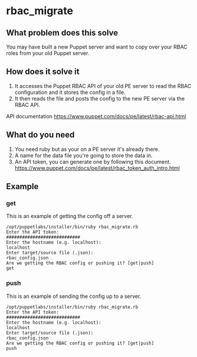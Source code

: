 # rbac_migrate

## What problem does this solve

You may have built a new Puppet server and want to copy over your RBAC roles from your old Puppet server.

## How does it solve it

1. It accesses the Puppet RBAC API of your old PE server to read the RBAC configuration and it stores the config in a file.
2. It then reads the file and posts the config to the new PE server via the RBAC API.

API documentation https://www.puppet.com/docs/pe/latest/rbac-api.html 

## What do you need

1. You need ruby but as your on a PE server it's already there.
2. A name for the data file you're going to store the data in.
3. An API token, you can generate one by following this document. https://www.puppet.com/docs/pe/latest/rbac_token_auth_intro.html


## Example

### get

This is an example of getting the config off a server.

```
/opt/puppetlabs/installer/bin/ruby rbac_migrate.rb
Enter the API token:
############################
Enter the hostname (e.g. localhost):
localhost
Enter target/source file (.json):
rbac_config.json
Are we getting the RBAC config or pushing it? [get|push]
get
```

### push

This is an example of sending the config up to a server.

```
/opt/puppetlabs/installer/bin/ruby rbac_migrate.rb
Enter the API token:
############################
Enter the hostname (e.g. localhost):
localhost
Enter target/source file (.json):
rbac_config.json
Are we getting the RBAC config or pushing it? [get|push]
push